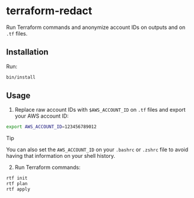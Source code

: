 # terraform-redact
Run Terraform commands and anonymize account IDs on outputs and on `.tf` files.

## Installation

Run:

```bash
bin/install
```

## Usage

1. Replace raw account IDs with `$AWS_ACCOUNT_ID` on `.tf` files and export your AWS account ID:

```bash
export AWS_ACCOUNT_ID=123456789012
```

> [!TIP]
> You can also set the `AWS_ACCOUNT_ID` on your `.bashrc` or `.zshrc` file to avoid having that information on your shell history.

2. Run Terraform commands:
```bash
rtf init
rtf plan
rtf apply
```
